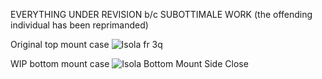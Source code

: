 EVERYTHING UNDER REVISION b/c SUBOTTIMALE WORK (the offending individual has been reprimanded)

Original top mount case
![Isola fr 3q](https://user-images.githubusercontent.com/69826495/147731386-c63a920b-c548-42e5-be59-3bb5e9ad5f2c.PNG)

WIP bottom mount case
![Isola Bottom Mount Side Close](https://user-images.githubusercontent.com/69826495/147731760-94ff22cc-eba7-4fa5-89f5-773445ea8e73.png)
